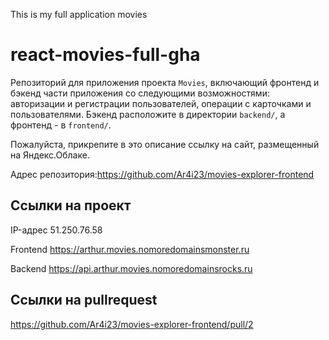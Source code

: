 This is my full application movies

# react-movies-full-gha

Репозиторий для приложения проекта `Movies`, включающий фронтенд и бэкенд части приложения со следующими возможностями: авторизации и регистрации пользователей, операции с карточками и пользователями. Бэкенд расположите в директории `backend/`, а фронтенд - в `frontend/`.

Пожалуйста, прикрепите в это описание ссылку на сайт, размещенный на Яндекс.Облаке.

Адрес репозитория:https://github.com/Ar4i23/movies-explorer-frontend

## Ссылки на проект

IP-адрес 51.250.76.58

Frontend https://arthur.movies.nomoredomainsmonster.ru

Backend https://api.arthur.movies.nomoredomainsrocks.ru

## Ссылки на pullrequest

https://github.com/Ar4i23/movies-explorer-frontend/pull/2
